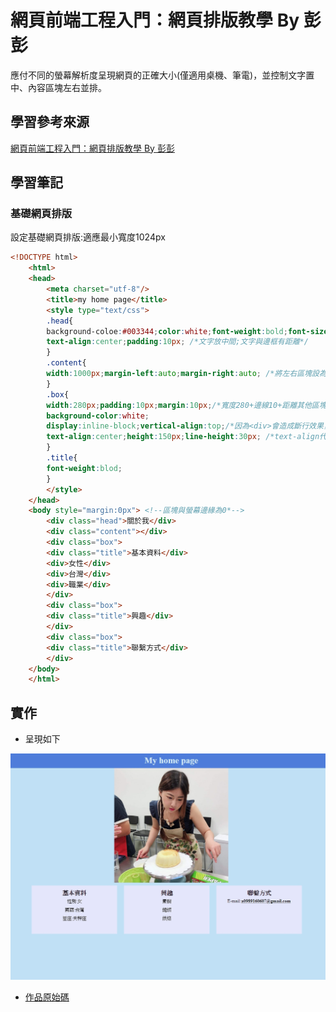 # 網頁前端工程入門：網頁排版教學 By 彭彭

應付不同的螢幕解析度呈現網頁的正確大小(僅適用桌機、筆電)，並控制文字置中、內容區塊左右並排。

## 學習參考來源

[網頁前端工程入門：網頁排版教學 By 彭彭](https://www.youtube.com/watch?v=YnSmOQF5Lwk&list=RDCMUCguZS-y7codLSt6vpkVdnKg&index=2)

## 學習筆記

### 基礎網頁排版

設定基礎網頁排版:適應最小寬度1024px

```html
<!DOCTYPE html>
    <html>
    <head>
        <meta charset="utf-8"/>
        <title>my home page</title>
        <style type="text/css">
        .head{
        background-coloe:#003344;color:white;font-weight:bold;font-size:30px;
        text-align:center;padding:10px; /*文字放中間;文字與邊框有距離*/
        }
        .content{
        width:1000px;margin-left:auto;margin-right:auto; /*將左右區塊設為auto，使這個區塊在父區塊(head)的中間*/
        }
        .box{
        width:280px;padding:10px;margin:10px;/*寬度280+邊線10+距離其他區塊10=box總共佔300px*/
        background-color:white;
        display:inline-block;vertical-align:top;/*因為<div>會造成斷行效果，故須設定顯示模式，讓<div>區塊垂直隊齊上方*/
        text-align:center;height:150px;line-height:30px; /*text-align代表<div>中文字要放中間*/
        }
        .title{
        font-weight:blod;
        }
        </style>
    </head>
    <body style="margin:0px"> <!--區塊與螢幕邊緣為0*-->
        <div class="head">關於我</div>
        <div class="content"></div>
        <div class="box">
        <div class="title">基本資料</div>
        <div>女性</div>
        <div>台灣</div>
        <div>職業</div>
        </div>
        <div class="box">
        <div class="title">興趣</div>
        </div>
        <div class="box">
        <div class="title">聯繫方式</div>
        </div>
    </body>
    </html>
```

## 實作

- 呈現如下

![作品](/practices/05_html_layout/images/1598188155130.jpg)

- [作品原始碼](/practices/05_html_layout/homework/training5.html)
